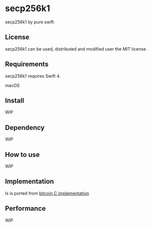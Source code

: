 # secp256k1
secp256k1 by pure swift

## License
secp256k1 can be used, distributed and modified user the MIT license.

## Requirements
secp256k1 requires Swift 4.

macOS

## Install

WIP

## Dependency

WIP

## How to use

WIP

## Implementation

Is is ported from [bitcoin C implementation](https://github.com/bitcoin-core/secp256k1)

## Performance

WIP

